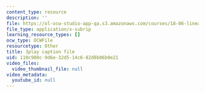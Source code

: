 ```yaml
---
content_type: resource
description: ''
file: https://ol-ocw-studio-app-qa.s3.amazonaws.com/courses/18-06-linear-algebra-spring-2010/110c980c9d6e32d514c682d8b06b0e21_0MtwqhIwdrI.srt
file_type: application/x-subrip
learning_resource_types: []
ocw_type: OCWFile
resourcetype: Other
title: 3play caption file
uid: 110c980c-9d6e-32d5-14c6-82d8b06b0e21
video_files:
  video_thumbnail_file: null
video_metadata:
  youtube_id: null
---
```

